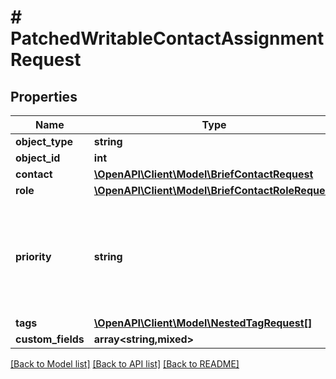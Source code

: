 # # PatchedWritableContactAssignmentRequest

## Properties

Name | Type | Description | Notes
------------ | ------------- | ------------- | -------------
**object_type** | **string** |  | [optional]
**object_id** | **int** |  | [optional]
**contact** | [**\OpenAPI\Client\Model\BriefContactRequest**](BriefContactRequest.md) |  | [optional]
**role** | [**\OpenAPI\Client\Model\BriefContactRoleRequest**](BriefContactRoleRequest.md) |  | [optional]
**priority** | **string** | * &#x60;primary&#x60; - Primary * &#x60;secondary&#x60; - Secondary * &#x60;tertiary&#x60; - Tertiary * &#x60;inactive&#x60; - Inactive | [optional]
**tags** | [**\OpenAPI\Client\Model\NestedTagRequest[]**](NestedTagRequest.md) |  | [optional]
**custom_fields** | **array<string,mixed>** |  | [optional]

[[Back to Model list]](../../README.md#models) [[Back to API list]](../../README.md#endpoints) [[Back to README]](../../README.md)
